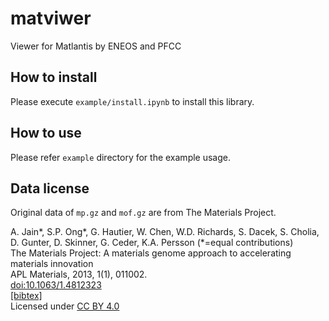 # matviwer

Viewer for Matlantis by ENEOS and PFCC

## How to install

Please execute `example/install.ipynb` to install this library.

## How to use

Please refer `example` directory for the example usage.

## Data license

Original data of `mp.gz` and `mof.gz` are from The Materials Project.

A. Jain*, S.P. Ong*, G. Hautier, W. Chen, W.D. Richards, S. Dacek, S. Cholia, D. Gunter, D. Skinner, G. Ceder, K.A. Persson (*=equal contributions)  
The Materials Project: A materials genome approach to accelerating materials innovation  
APL Materials, 2013, 1(1), 011002.  
[doi:10.1063/1.4812323](http://dx.doi.org/10.1063/1.4812323)  
[[bibtex]](https://materialsproject.org/static/docs/jain_ong2013.349ca3156250.bib)  
Licensed under [CC BY 4.0](https://creativecommons.org/licenses/by/4.0/)  